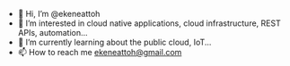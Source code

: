 - 👋 Hi, I’m @ekeneattoh
- 👀 I’m interested in cloud native applications, cloud infrastructure, REST APIs, automation...
- 🌱 I’m currently learning about the public cloud, IoT...
- 📫 How to reach me ekeneattoh@gmail.com

<!---
ekeneattoh/ekeneattoh is a ✨ special ✨ repository because its `README.md` (this file) appears on your GitHub profile.
You can click the Preview link to take a look at your changes.
--->
